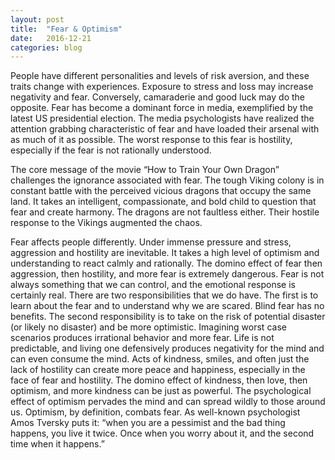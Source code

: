 ```yaml
---
layout: post
title:  "Fear & Optimism"
date:   2016-12-21
categories: blog
---
```


​People have different personalities and levels of risk aversion, and these traits change with experiences.  Exposure to stress and loss may increase negativity and fear.  Conversely, camaraderie and good luck may do the opposite.  Fear has become a dominant force in media, exemplified by the latest US presidential election.  The media psychologists have realized the attention grabbing characteristic of fear and have loaded their arsenal with as much of it as possible.  The worst response to this fear is hostility, especially if the fear is not rationally understood.

The core message of the movie “How to Train Your Own Dragon” challenges the ignorance associated with fear.  The tough Viking colony is in constant battle with the perceived vicious dragons that occupy the same land.  It takes an intelligent, compassionate, and bold child to question that fear and create harmony.  The dragons are not faultless either.  Their hostile response to the Vikings augmented the chaos. 

Fear affects people differently.  Under immense pressure and stress, aggression and hostility are inevitable.  It takes a high level of optimism and understanding to react calmly and rationally.  The domino effect of fear then aggression, then hostility, and more fear is extremely dangerous.  Fear is not always something that we can control, and the emotional response is certainly real.  There are two responsibilities that we do have.  The first is to learn about the fear and to understand why we are scared.  Blind fear has no benefits.  The second responsibility is to take on the risk of potential disaster (or likely no disaster) and be more optimistic.  Imagining worst case scenarios produces irrational behavior and more fear.  Life is not predictable, and living one defensively produces negativity for the mind and can even consume the mind.  Acts of kindness, smiles, and often just the lack of hostility can create more peace and happiness, especially in the face of fear and hostility.  The domino effect of kindness, then love, then optimism, and more kindness can be just as powerful.  The psychological effect of optimism pervades the mind and can spread wildly to those around us.  Optimism, by definition, combats fear.  As well-known psychologist Amos Tversky puts it: “when you are a pessimist and the bad thing happens, you live it twice. Once when you worry about it, and the second time when it happens.” 
















